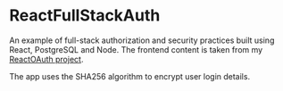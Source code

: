 # ReactFullStackAuth

An example of full-stack authorization and security practices built using React, PostgreSQL and Node. The frontend content is taken from my [ReactOAuth project](https://github.com/sleeplesseditor/ReactOAuth).

The app uses the SHA256 algorithm to encrypt user login details.